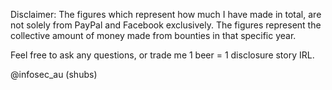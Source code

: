 Disclaimer: The figures which represent how much I have made in total, are not solely from PayPal and Facebook exclusively. The figures represent the collective amount of money made from bounties in that specific year.

Feel free to ask any questions, or trade me 1 beer = 1 disclosure story IRL.

@infosec_au (shubs)
